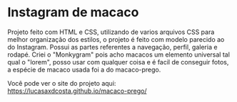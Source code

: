 # Instagram de macaco
Projeto feito com HTML e CSS, utilizando de varios arquivos CSS para melhor organização dos estilos, o projeto é feito com modelo parecido ao do Instagram. Possui as partes referentes a navegação, perfil, galeria e rodapé. Criei o "Monkygram" pois acho macacos um elemento universal tal qual o "lorem", posso usar com qualquer coisa e é facil de conseguir fotos, a espécie de macaco usada foi a do macaco-prego.

Você pode ver o site do projeto aqui: https://lucasaxdcosta.github.io/macaco-prego/
